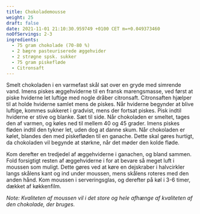 ```yaml
---
title: Chokolademousse
weight: 25
draft: false
date: 2021-11-01 21:10:30.959749 +0100 CET m=+0.049373460
noOfServings: 2-3
ingredients:
  - 75 gram chokolade (70-80 %)
  - 2 bægre pasteuriserede æggehvider
  - 2 strøgne spsk. sukker
  - 75 gram piskefløde
  - Citronsaft
---
```




Smelt chokoladen i en varmefast skål sat over en gryde med simrende
vand. Imens piskes æggehviderne til en fransk marengsmasse, ved først at
piske hviderne let luftige med nogle dråber citronsaft. Citronsaften
hjælper til at holde hviderne samlet mens de piskes. Når hviderne
begynder at blive luftige, kommes sukkeret i gradvist, mens der fortsat
piskes. Pisk indtil hviderne er stive og blanke. Sæt til side. Når
chokoladen er smeltet, tages den af varmen, og køles ned til mellem 40
og 45 grader. Imens piskes fløden indtil den tykner let, uden dog at
danne skum. Når chokoladen er kølet, blandes den med piskefløden til en
ganache. Dette skal gøres hurtigt, da chokoladen vil begynde at størkne, når det møder den kolde fløde.

Kom derefter en tredjedel af æggehviderne i ganachen, og bland
sammen. Fold forsigtigt resten af æggehviderne i for at bevare så meget
luft i moussen som muligt. Dette gøres ved at køre en dejskraber i
halvcirkler langs skålens kant og ind under moussen, mens skålens
roteres med den anden hånd. Kom moussen i serveringsglas, og derefter på
køl i 3-6 timer, dækket af køkkenfilm.

*Note: Kvaliteten af moussen vil i det store og hele afhænge af
kvaliteten af den chokolade, der bruges.*


